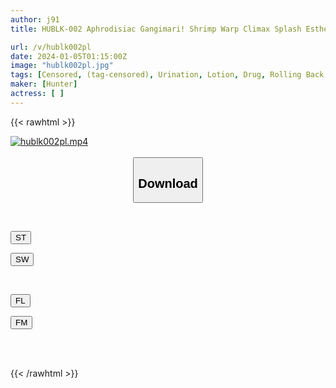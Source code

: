 ```yaml
---
author: j91
title: HUBLK-002 Aphrodisiac Gangimari! Shrimp Warp Climax Splash Esthetic 3

url: /v/hublk002pl
date: 2024-01-05T01:15:00Z
image: "hublk002pl.jpg"
tags: [Censored, (tag-censored), Urination, Lotion, Drug, Rolling Back Eyes - Fainting	]
maker: [Hunter]
actress: [ ]
---
```



{{< rawhtml >}}

<div class="video" data-videoid="M6pZ7xAg4mhY4m">
    <a href="javascript:;">
        <img src="/v/hublk002pl/hublk002pl.jpg" width="WIDTH" height="HEIGHT" alt="hublk002pl.mp4" loading="lazy">
    </a>
</div>

<script type="text/javascript" src="https://j91.asia/asset/on-demand-st.js"></script>

<br>
  <link rel="stylesheet" href="https://j91.asia/asset/bs5.css">
  
  <center>
  <button class="btn btn-primary" type="button" data-bs-toggle="collapse" data-bs-target=".multi-collapse" aria-expanded="false" aria-controls="multiCollapseExample1 multiCollapseExample2"><h2>Download</h2></button></center>
</p>
<div class="row">
  <div class="col">
    <div class="collapse multi-collapse" id="multiCollapseExample1">
      <div class="card card-body">
	      	      <br>
<div class="buttons">  
<p><a href="https://streamtape.to/v/M6pZ7xAg4mhY4m" target="_blank"><button class="btn-hover color-3"><i class="fa fa-download"></i> ST</button></a></p>
<p><a href="https://flaswish.com/urh41nrgv1nm" target="_blank"><button class="btn-hover color-2"><i class="fa fa-download"></i> SW</button></a></p></div>
    </div>
  </div>
</div>
  <div class="col">
    <div class="collapse multi-collapse" id="multiCollapseExample2">
      <div class="card card-body">
	      <br>
<div class="buttons">
<p><a href="https://filelions.site/f/hkys1kgzm3fd" target="_blank"><button class="btn-hover color-9"><i class="fa fa-download"></i> FL</button></a></p>
<p><a href="https://filemoon.sx/d/g76t8i6bw0d8" target="_blank"><button class="btn-hover color-8"><i class="fa fa-download"></i> FM</button></a></p></div>
<br><br>
      </div>
    </div>
  </div>
</div>

{{< /rawhtml >}}